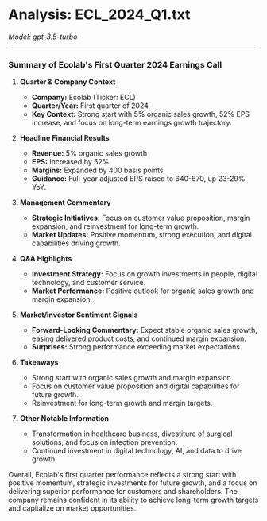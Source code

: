 # Analysis: ECL_2024_Q1.txt

*Model: gpt-3.5-turbo*

---

### Summary of Ecolab's First Quarter 2024 Earnings Call

1. **Quarter & Company Context**
   - **Company:** Ecolab (Ticker: ECL)
   - **Quarter/Year:** First quarter of 2024
   - **Key Context:** Strong start with 5% organic sales growth, 52% EPS increase, and focus on long-term earnings growth trajectory.

2. **Headline Financial Results**
   - **Revenue:** 5% organic sales growth
   - **EPS:** Increased by 52%
   - **Margins:** Expanded by 400 basis points
   - **Guidance:** Full-year adjusted EPS raised to 640-670, up 23-29% YoY.

3. **Management Commentary**
   - **Strategic Initiatives:** Focus on customer value proposition, margin expansion, and reinvestment for long-term growth.
   - **Market Updates:** Positive momentum, strong execution, and digital capabilities driving growth.

4. **Q&A Highlights**
   - **Investment Strategy:** Focus on growth investments in people, digital technology, and customer service.
   - **Market Performance:** Positive outlook for organic sales growth and margin expansion.

5. **Market/Investor Sentiment Signals**
   - **Forward-Looking Commentary:** Expect stable organic sales growth, easing delivered product costs, and continued margin expansion.
   - **Surprises:** Strong performance exceeding market expectations.

6. **Takeaways**
   - Strong start with organic sales growth and margin expansion.
   - Focus on customer value proposition and digital capabilities for future growth.
   - Reinvestment for long-term growth and margin targets.

7. **Other Notable Information**
   - Transformation in healthcare business, divestiture of surgical solutions, and focus on infection prevention.
   - Continued investment in digital technology, AI, and data to drive growth.

Overall, Ecolab's first quarter performance reflects a strong start with positive momentum, strategic investments for future growth, and a focus on delivering superior performance for customers and shareholders. The company remains confident in its ability to achieve long-term growth targets and capitalize on market opportunities.